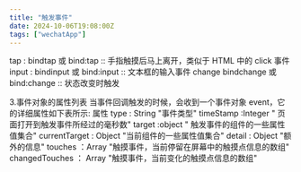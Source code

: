 ```yaml
---
title: "触发事件"
date: 2024-10-06T19:08:00Z
tags: ["wechatApp"]
---
```


tap : bindtap 或 bind:tap :: 手指触摸后马上离开，类似于 HTML 中的 click 事件
input : bindinput 或 bind:input :: 文本框的输入事件
change bindchange 或 bind:change :: 状态改变时触发

3.事件对象的属性列表
当事件回调触发的时候，会收到一个事件对象 event，它的详细属性如下表所示:
属性
type : String "事件类型"
timeStamp :Integer " 页面打开到触发事件所经过的毫秒数"
target :object " 触发事件的组件的一些属性值集合"
currentTarget : Object "当前组件的一些属性值集合"
detail : Object "额外的信息"
touches ：Array "触摸事件，当前停留在屏幕中的触摸点信息的数组"
changedTouches ： Array "触摸事件，当前变化的触摸点信息的数组"
